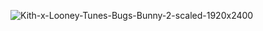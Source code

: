 
![Kith-x-Looney-Tunes-Bugs-Bunny-2-scaled-1920x2400](https://user-images.githubusercontent.com/57364788/147298431-a25cf045-daaf-4fab-a55a-621deded3702.jpg)
